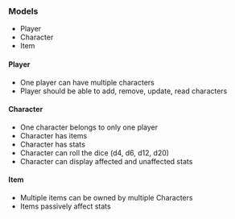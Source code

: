 ### Models
- Player
- Character
- Item

#### Player
- One player can have multiple characters
- Player should be able to add, remove, update, read characters

#### Character
- One character belongs to only one player
- Character has items
- Character has stats
- Character can roll the dice (d4, d6, d12, d20)
- Character can display affected and unaffected stats

#### Item
- Multiple items can be owned by multiple Characters
- Items passively affect stats

